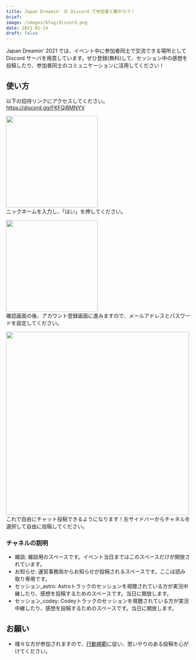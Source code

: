 ```yaml
---
title: Japan Dreamin' の Discord で参加者と繋がろう！
brief: 
image: /images/blog/discord.png
date: 2021-01-14
draft: false
---
```


Japan Dreamin' 2021 では、イベント中に参加者同士で交流できる場所として Discord サーバを用意しています。ぜひ登録(無料)して、セッション中の感想を投稿したり、参加者同士のコミュニケーションに活用してください！

<!--more-->

## 使い方

以下の招待リンクにアクセスしてください。<br/>
https://discord.gg/FKFQjBMNYV

<img src="/images/blog/discord_invite.png" width="250"/> <br/>
ニックネームを入力し、「はい」を押してください。

<img src="/images/blog/discord_register.png" width="250" />
<br/>
確認画面の後、アカウント登録画面に進みますので、メールアドレスとパスワードを設定してください。

<img src="/images/blog/discord_screen.png" width="500" /> <br/>
これで自由にチャット投稿できるようになります！左サイドバーからチャネルを選択して自由に投稿してください。

### チャネルの説明
* 雑談: 雑談用のスペースです。イベント当日まではこのスペースだけが開放されています。
* お知らせ: 運営事務局からお知らせが投稿されるスペースです。ここは読み取り専用です。
* セッション_astro: Astroトラックのセッションを視聴されている方が実況中継したり、感想を投稿するためのスペースです。当日に開放します。
* セッション_codey: Codeyトラックのセッションを視聴されている方が実況中継したり、感想を投稿するためのスペースです。当日に開放します。

## お願い
* 様々な方が参加されますので、[行動規範](https://www.japandreamin.com/code-of-conduct/)に従い、思いやりのある投稿を心がけてください。

<br/>